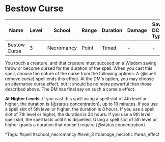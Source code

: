 # Bestow Curse

| Name | Level | School | Range | Duration | Damage | Save DC & Type |
|------|-------|--------|-------|----------|--------|----------------|
| Bestow Curse | 3 | Necromancy | Point | Timed | - | - |

You touch a creature, and that creature must succeed on a Wisdom saving throw or become cursed for the duration of the spell. When you cast this spell, choose the nature of the curse from the following options: A {@spell remove curse} spell ends this effect. At the DM's option, you may choose an alternative curse effect, but it should be no more powerful than those described above. The DM has final say on such a curse's effect.

**At Higher Levels.** If you cast this spell using a spell slot of 4th level or higher, the duration is {@status concentration}, up to 10 minutes. If you use a spell slot of 5th level or higher, the duration is 8 hours. If you use a spell slot of 7th level or higher, the duration is 24 hours. If you use a 9th level spell slot, the spell lasts until it is dispelled. Using a spell slot of 5th level or higher grants a duration that doesn't require {@status concentration}.

^Tags: #spell #school_necromancy #level_3 #damage_necrotic #area_effect